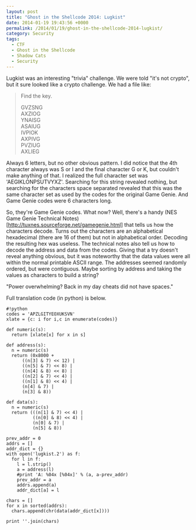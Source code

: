 ```yaml
---
layout: post
title: "Ghost in the Shellcode 2014: Lugkist"
date: 2014-01-19 19:43:56 +0000
permalink: /2014/01/19/ghost-in-the-shellcode-2014-lugkist/
category: Security
tags:
  - CTF
  - Ghost in the Shellcode
  - Shadow Cats
  - Security
---
```

Lugkist was an interesting "trivia" challenge.  We were told "it's not crypto", but it sure looked like a crypto challenge.  We had a file like:

> Find the key.
>
> GVZSNG  
> AXZIOG  
> YNAISG  
> ASAIUG  
> IVPIOK  
> AXPIVG  
> PVZIUG  
> AXLIEG

Always 6 letters, but no other obvious pattern.  I did notice that the 4th character always was S or I and the final character G or K, but couldn't make anything of that. I realized the full character set was 'AEGIKLONPSUTVYXZ'.  Searching for this string revealed nothing, but searching for the characters space separated revealed that this was the same character set as used by the codes for the original Game Genie.  And Game Genie codes were 6 characters long.

So, they're Game Genie codes.  What now?  Well, there's a handy (NES Game Genie Technical Notes)[http://tuxnes.sourceforge.net/gamegenie.html] that tells us how the characters decode.  Turns out the characters are an alphabetical hexadecimal (there are 16 of them) but not in alphabetical order.  Decoding the resulting hex was useless.  The technical notes also tell us how to decode the address and data from the codes.  Giving that a try doesn't reveal anything obvious, but it was noteworthy that the data values were all within the normal printable ASCII range.  The addresses seemed randomly ordered, but were contiguous.  Maybe sorting by address and taking the values as characters to build a string?

"Power overwhelming? Back in my day cheats did not have spaces."

Full translation code (in python) is below.

    #!python
    codes = 'APZLGITYEOXUKSVN'
    xlate = {c: i for i,c in enumerate(codes)}
    
    def numeric(s):
      return [xlate[x] for x in s]
    
    def address(s):
      n = numeric(s)
      return (0x8000 +
          ((n[3] & 7) << 12) |
          ((n[5] & 7) << 8) |
          ((n[4] & 8) << 8) |
          ((n[2] & 7) << 4) |
          ((n[1] & 8) << 4) |
          (n[4] & 7) |
          (n[3] & 8))
    
    def data(s):
      n = numeric(s)
      return (((n[1] & 7) << 4) |
              ((n[0] & 8) << 4) |
              (n[0] & 7) |
              (n[5] & 8))
    
    prev_addr = 0
    addrs = []
    addr_dict = {}
    with open('lugkist.2') as f:
      for l in f:
        l = l.strip()
        a = address(l)
        #print 'A: %04x [%04x]' % (a, a-prev_addr)
        prev_addr = a
        addrs.append(a)
        addr_dict[a] = l
    
    chars = []
    for x in sorted(addrs):
      chars.append(chr(data(addr_dict[x])))
    
    print ''.join(chars)


